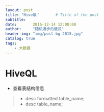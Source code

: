 ```yaml
---
layout: post
title: "HiveQL"       # Title of the post
subtitle:
date:       2016-12-14 12:00:00
author:     "随机漫步的傻瓜"
header-img: "img/post-bg-2015.jpg"
catalog: true
tags:
    - 大数据
---
```

# HiveQL
- 查看表结构信息
> - desc formatted table_name;
> - desc table_name;
